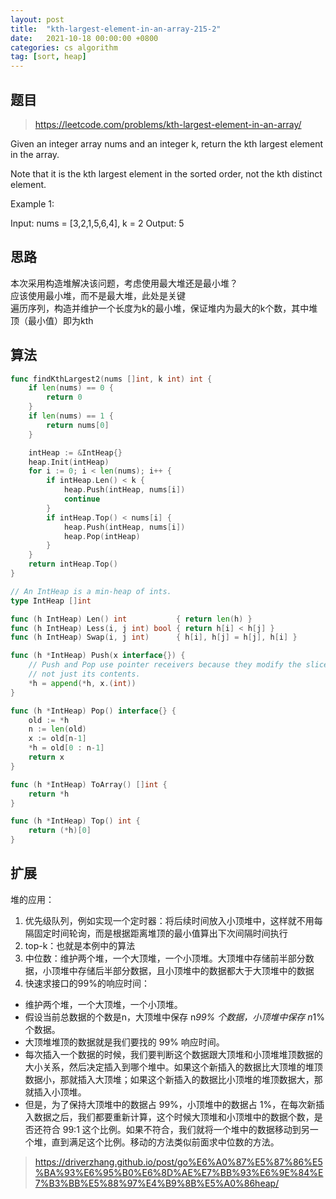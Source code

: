 ```yaml
---
layout: post
title:  "kth-largest-element-in-an-array-215-2"
date:   2021-10-18 00:00:00 +0800
categories: cs algorithm
tag: [sort, heap]
---
```


## 题目

> https://leetcode.com/problems/kth-largest-element-in-an-array/

Given an integer array nums and an integer k, return the kth largest element in the array.

Note that it is the kth largest element in the sorted order, not the kth distinct element.

Example 1:

Input: nums = [3,2,1,5,6,4], k = 2
Output: 5

## 思路

本次采用构造堆解决该问题，考虑使用最大堆还是最小堆？  
应该使用最小堆，而不是最大堆，此处是关键  
遍历序列，构造并维护一个长度为k的最小堆，保证堆内为最大的k个数，其中堆顶（最小值）即为kth

## 算法

```go
func findKthLargest2(nums []int, k int) int {
	if len(nums) == 0 {
		return 0
	}
	if len(nums) == 1 {
		return nums[0]
	}

	intHeap := &IntHeap{}
	heap.Init(intHeap)
	for i := 0; i < len(nums); i++ {
		if intHeap.Len() < k {
			heap.Push(intHeap, nums[i])
			continue
		}
		if intHeap.Top() < nums[i] {
			heap.Push(intHeap, nums[i])
			heap.Pop(intHeap)
		}
	}
	return intHeap.Top()
}

// An IntHeap is a min-heap of ints.
type IntHeap []int

func (h IntHeap) Len() int           { return len(h) }
func (h IntHeap) Less(i, j int) bool { return h[i] < h[j] }
func (h IntHeap) Swap(i, j int)      { h[i], h[j] = h[j], h[i] }

func (h *IntHeap) Push(x interface{}) {
	// Push and Pop use pointer receivers because they modify the slice's length,
	// not just its contents.
	*h = append(*h, x.(int))
}

func (h *IntHeap) Pop() interface{} {
	old := *h
	n := len(old)
	x := old[n-1]
	*h = old[0 : n-1]
	return x
}

func (h *IntHeap) ToArray() []int {
	return *h
}

func (h *IntHeap) Top() int {
	return (*h)[0]
}
```

## 扩展

堆的应用：

1. 优先级队列，例如实现一个定时器：将后续时间放入小顶堆中，这样就不用每隔固定时间轮询，而是根据距离堆顶的最小值算出下次间隔时间执行
2. top-k：也就是本例中的算法
3. 中位数：维护两个堆，一个大顶堆，一个小顶堆。大顶堆中存储前半部分数据，小顶堆中存储后半部分数据，且小顶堆中的数据都大于大顶堆中的数据
4. 快速求接口的99%的响应时间：
- 维护两个堆，一个大顶堆，一个小顶堆。
- 假设当前总数据的个数是n，大顶堆中保存 n*99% 个数据，小顶堆中保存 n*1% 个数据。
- 大顶堆堆顶的数据就是我们要找的 99% 响应时间。
- 每次插入一个数据的时候，我们要判断这个数据跟大顶堆和小顶堆堆顶数据的大小关系，然后决定插入到哪个堆中。如果这个新插入的数据比大顶堆的堆顶数据小，那就插入大顶堆；如果这个新插入的数据比小顶堆的堆顶数据大，那就插入小顶堆。
- 但是，为了保持大顶堆中的数据占 99%，小顶堆中的数据占 1%，在每次新插入数据之后，我们都要重新计算，这个时候大顶堆和小顶堆中的数据个数，是否还符合 99:1 这个比例。如果不符合，我们就将一个堆中的数据移动到另一个堆，直到满足这个比例。移动的方法类似前面求中位数的方法。

> https://driverzhang.github.io/post/go%E6%A0%87%E5%87%86%E5%BA%93%E6%95%B0%E6%8D%AE%E7%BB%93%E6%9E%84%E7%B3%BB%E5%88%97%E4%B9%8B%E5%A0%86heap/